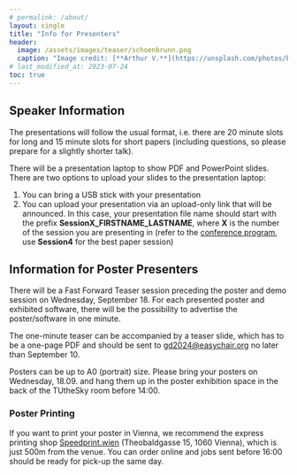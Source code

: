 ```yaml
---
# permalink: /about/
layout: single
title: "Info for Presenters"
header:
  image: /assets/images/teaser/schoenbrunn.png
  caption: "Image credit: [**Arthur V.**](https://unsplash.com/photos/b5zOkA3swe8)"
# last_modified_at: 2023-07-24
toc: true
---
```


## Speaker Information
The presentations will follow the usual format, i.e. there are 20 minute slots for long and 15 minute slots for short papers (including questions, so please prepare for a slightly shorter talk).

There will be a presentation laptop to show PDF and PowerPoint slides. There are two options to upload your slides to the presentation laptop:
1. You can bring a USB stick with your presentation
2. You can upload your presentation via an upload-only link that will be announced. In this case, your presentation file name should start with the prefix **SessionX_FIRSTNAME_LASTNAME**, where **X** is the number of the session you are presenting in (refer to the [conference program](/pages/program), use **Session4** for the best paper session)

## Information for Poster Presenters
There will be a Fast Forward Teaser session preceding the poster and demo session on Wednesday, September 18.
For each presented poster and exhibited software, there will be the possibility to advertise the poster/software in one minute.

The one-minute teaser can be accompanied by a teaser slide, which has to be a one-page PDF and should be sent to <a href="mailto:gd2024@easychair.org">gd2024@easychair.org</a> no later than September 10.

Posters can be up to A0 (portrait) size. Please bring your posters on Wednesday, 18.09. and hang them up in the poster exhibition space in the back of the TUtheSky room before 14:00.

### Poster Printing
If you want to print your poster in Vienna, we recommend the express printing shop [Speedprint.wien](https://express-posterdruck.at) (Theobaldgasse 15, 1060 Vienna), which is just 500m from the venue. You can order online and jobs sent before 16:00 should be ready for pick-up the same day.
